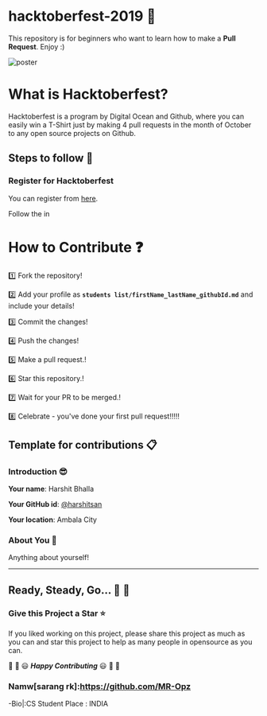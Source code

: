 # hacktoberfest-2019 :rocket:
This repository is for beginners who want to learn how to make a **Pull Request**. Enjoy :)
 
 ![poster](https://github.com/harshitsan/hacktoberfest-2019/blob/master/hacktoberfest2019.png)


# What is Hacktoberfest?
Hacktoberfest is a program by Digital Ocean and Github, where you can easily win a T-Shirt just by making 4 pull requests in the month of October to any open source projects on Github.

## Steps to follow :scroll:

### Register for Hacktoberfest
You can register from [here](https://hacktoberfest.digitalocean.com).

Follow the in

# How to Contribute :question:

:one: Fork the repository!

:two: Add your profile as **`students list/firstName_lastName_githubId.md`** and include your details!

:three: Commit the changes!

:four: Push the changes!

:five: Make a pull request.!

:six: Star this repository.!

:seven: Wait for your PR to be merged.!

:eight: Celebrate - you've done your first pull request!!!!!


## Template for contributions :clipboard:

### Introduction :sunglasses:

**Your name**: Harshit Bhalla

**Your GitHub id**: [@harshitsan](https://github.com/harshitsan)

**Your location**: Ambala City

### About You :boy:

Anything about yourself!

___

## Ready, Steady, Go... :turtle: :rabbit2:
### Give this Project a Star :star:

If you liked working on this project, please share this project as much 
as you can and star this project to help as many people in opensource as you can.

:tada: :confetti_ball: :smiley: _**Happy Contributing**_ :smiley: :confetti_ball: :tada:

### Namw[sarang rk]:https://github.com/MR-Opz
-Bio|:CS Student
Place : INDIA

